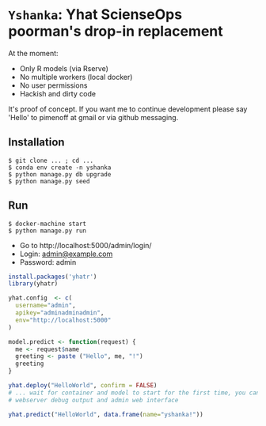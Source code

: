 `Yshanka`: Yhat ScienseOps poorman's drop-in replacement
========================================================

At the moment:

* Only R models (via Rserve)
* No multiple workers (local docker)
* No user permissions
* Hackish and dirty code

It's proof of concept. If you want me to continue development please say 'Hello' to pimenoff at gmail or via github messaging.


Installation
----------------

```
$ git clone ... ; cd ...
$ conda env create -n yshanka
$ python manage.py db upgrade
$ python manage.py seed
```

Run
----------------

```
$ docker-machine start
$ python manage.py run
```

* Go to http://localhost:5000/admin/login/
* Login: admin@example.com
* Password: admin



```r
install.packages('yhatr')
library(yhatr)

yhat.config  <- c(
  username="admin",
  apikey="adminadminadmin",
  env="http://localhost:5000"
)

model.predict <- function(request) {
  me <- request$name
  greeting <- paste ("Hello", me, "!")
  greeting
}

yhat.deploy("HelloWorld", confirm = FALSE)
# ... wait for container and model to start for the first time, you can monitor the process from
# webserver debug output and admin web interface

yhat.predict("HelloWorld", data.frame(name="yshanka!"))
```


